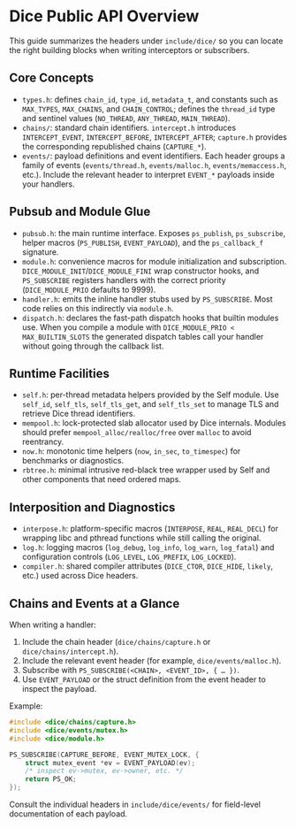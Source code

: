 # Dice Public API Overview

This guide summarizes the headers under `include/dice/` so you can locate the
right building blocks when writing interceptors or subscribers.

## Core Concepts

- `types.h`: defines `chain_id`, `type_id`, `metadata_t`, and constants such as
  `MAX_TYPES`, `MAX_CHAINS`, and `CHAIN_CONTROL`; defines the `thread_id` type
  and sentinel values (`NO_THREAD`, `ANY_THREAD`, `MAIN_THREAD`).
- `chains/`: standard chain identifiers. `intercept.h` introduces
  `INTERCEPT_EVENT`, `INTERCEPT_BEFORE`, `INTERCEPT_AFTER`; `capture.h`
  provides the corresponding republished chains (`CAPTURE_*`).
- `events/`: payload definitions and event identifiers. Each header groups a
  family of events (`events/thread.h`, `events/malloc.h`, `events/memaccess.h`,
  etc.). Include the relevant header to interpret `EVENT_*` payloads inside
  your handlers.

## Pubsub and Module Glue

- `pubsub.h`: the main runtime interface. Exposes `ps_publish`,
  `ps_subscribe`, helper macros (`PS_PUBLISH`, `EVENT_PAYLOAD`), and the
  `ps_callback_f` signature.
- `module.h`: convenience macros for module initialization and subscription.
  `DICE_MODULE_INIT`/`DICE_MODULE_FINI` wrap constructor hooks,
  and `PS_SUBSCRIBE` registers handlers with the correct priority
  (`DICE_MODULE_PRIO` defaults to 9999).
- `handler.h`: emits the inline handler stubs used by `PS_SUBSCRIBE`. Most code
  relies on this indirectly via `module.h`.
- `dispatch.h`: declares the fast-path dispatch hooks that builtin modules use.
  When you compile a module with `DICE_MODULE_PRIO < MAX_BUILTIN_SLOTS`
  the generated dispatch tables call your handler without going through the
  callback list.

## Runtime Facilities

- `self.h`: per-thread metadata helpers provided by the Self module. Use
  `self_id`, `self_tls`, `self_tls_get`, and `self_tls_set` to manage TLS and
  retrieve Dice thread identifiers.
- `mempool.h`: lock-protected slab allocator used by Dice internals. Modules
  should prefer `mempool_alloc/realloc/free` over `malloc` to avoid reentrancy.
- `now.h`: monotonic time helpers (`now`, `in_sec`, `to_timespec`) for
  benchmarks or diagnostics.
- `rbtree.h`: minimal intrusive red-black tree wrapper used by Self and other
  components that need ordered maps.

## Interposition and Diagnostics

- `interpose.h`: platform-specific macros (`INTERPOSE`, `REAL`, `REAL_DECL`)
  for wrapping libc and pthread functions while still calling the original.
- `log.h`: logging macros (`log_debug`, `log_info`, `log_warn`, `log_fatal`)
  and configuration controls (`LOG_LEVEL`, `LOG_PREFIX`, `LOG_LOCKED`).
- `compiler.h`: shared compiler attributes (`DICE_CTOR`, `DICE_HIDE`, `likely`,
  etc.) used across Dice headers.

## Chains and Events at a Glance

When writing a handler:

1. Include the chain header (`dice/chains/capture.h` or
   `dice/chains/intercept.h`).
2. Include the relevant event header (for example, `dice/events/malloc.h`).
3. Subscribe with `PS_SUBSCRIBE(<CHAIN>, <EVENT_ID>, { … })`.
4. Use `EVENT_PAYLOAD` or the struct definition from the event header to inspect
   the payload.

Example:

```c
#include <dice/chains/capture.h>
#include <dice/events/mutex.h>
#include <dice/module.h>

PS_SUBSCRIBE(CAPTURE_BEFORE, EVENT_MUTEX_LOCK, {
    struct mutex_event *ev = EVENT_PAYLOAD(ev);
    /* inspect ev->mutex, ev->owner, etc. */
    return PS_OK;
});
```

Consult the individual headers in `include/dice/events/` for field-level
documentation of each payload.
